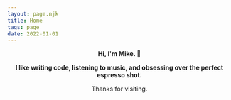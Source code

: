```yaml
---
layout: page.njk
title: Home
tags: page
date: 2022-01-01
---
```


<header id="hero">
  <p>  
    <strong class="highlight">Hi, I'm Mike. 👋</strong>
  </p>
  <p>
    <strong>
      I like writing code, listening to music, and obsessing over the perfect espresso shot.
    </strong>
  </p>
  <p>
    Thanks for visiting.
  </p>
  <p>
    <center><span class="inline-portrait"></span></center>
  </p>
</header>
